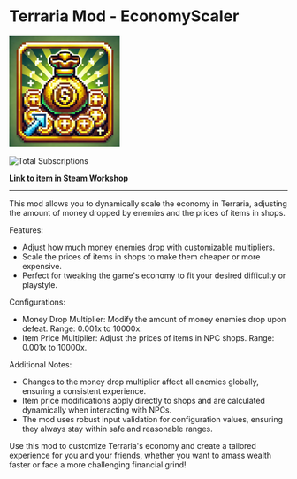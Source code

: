 # Terraria Mod - EconomyScaler

<img src="icon.png" width="200" height="200">

![Total Subscriptions](https://img.shields.io/endpoint?url=https%3A%2F%2Fshieldsio-steam-workshop.jross.me%2F3393716685&style=for-the-badge&label=Total%20Subscriptions&link=https%3A%2F%2Fsteamcommunity.com%2Fsharedfiles%2Ffiledetails%2F%3Fid%3D3393716685)

**[Link to item in Steam Workshop](https://steamcommunity.com/sharedfiles/filedetails/?id=3393716685)**

---

This mod allows you to dynamically scale the economy in Terraria, adjusting the amount of money dropped by enemies and the prices of items in shops.

Features:
- Adjust how much money enemies drop with customizable multipliers.
- Scale the prices of items in shops to make them cheaper or more expensive.
- Perfect for tweaking the game's economy to fit your desired difficulty or playstyle.

Configurations:
- Money Drop Multiplier: Modify the amount of money enemies drop upon defeat. Range: 0.001x to 10000x.
- Item Price Multiplier: Adjust the prices of items in NPC shops. Range: 0.001x to 10000x.

Additional Notes:
- Changes to the money drop multiplier affect all enemies globally, ensuring a consistent experience.
- Item price modifications apply directly to shops and are calculated dynamically when interacting with NPCs.
- The mod uses robust input validation for configuration values, ensuring they always stay within safe and reasonable ranges.

Use this mod to customize Terraria's economy and create a tailored experience for you and your friends, whether you want to amass wealth faster or face a more challenging financial grind!